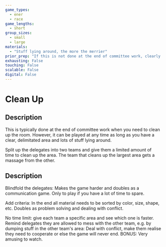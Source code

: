 ```yaml
---
game_types:
  - ener
  - race
game_lengths:
  - short
group_sizes:
  - small
  - large
materials:
  - "Stuff lying around, the more the merrier"
prior_prep: "If this is not done at the end of committee work, clearly delimitate the area that needs to be cleaned up. You may also add more/remove mess according to what version you are playing and how complex you wish to make the game."
exhausting: False
touching: False
scalable: False
digital: False
---
```

# Clean Up

## Description
This is typically done at the end of committee work when you need to clean up the room. However, it can be played at any time as long as you have a clear, delimitated area and lots of stuff lying around.

Split up the delegates into two teams and give them a limited amount of time to clean up the area. The team that cleans up the largest area gets a massage from the other.

## Description
Blindfold the delegates: Makes the game harder and doubles as a communication game. Only to play if you have a lot of time to spare.

Add criteria: In the end all material needs to be sorted by color, size, shape, etc. Doubles as problem solving and dealing with conflict.

No time limit: give each team a specific area and see which one is faster. Remind delegates they are allowed to mess with the other team, e.g. by dumping stuff in the other team's area: Deal with conflict, make them realise they need to cooperate or else the game will never end. BONUS: Very amusing to watch.
